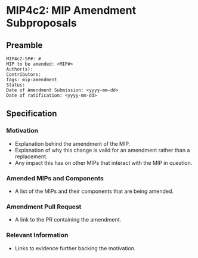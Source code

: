 # MIP4c2: MIP Amendment Subproposals

## Preamble

```
MIP4c2-SP#: #
MIP to be amended: <MIP#>
Author(s):
Contributors:
Tags: mip-amendment
Status:
Date of Amendment Submission: <yyyy-mm-dd>
Date of ratification: <yyyy-mm-dd>
```
## Specification

### Motivation

- Explanation behind the amendment of the MIP.
- Explanation of why this change is valid for an amendment rather than a replacement.
- Any impact this has on other MIPs that interact with the MIP in question.

### Amended MIPs and Components

- A list of the MIPs and their components that are being amended.

### Amendment Pull Request

- A link to the PR containing the amendment.

### Relevant Information

- Links to evidence further backing the motivation.
